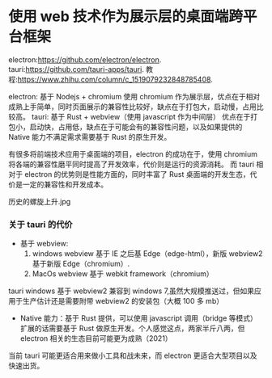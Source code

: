 # 使用 web 技术作为展示层的桌面端跨平台框架

electron:<https://github.com/electron/electron>.  
tauri:<https://github.com/tauri-apps/tauri>.
教程:<https://www.zhihu.com/column/c_1519079232848785408>.

electron: 基于 Nodejs + chromium 使用 chromium 作为展示层，优点在于相对成熟上手简单，同时页面展示的兼容性比较好，缺点在于打包大，启动慢，占用比较高。
tauri: 基于 Rust + webview（使用 javascript 作为中间层） 优点在于打包小，启动快，占用低，缺点在于可能会有的兼容性问题，以及如果提供的 Native 能力不满足需求需要基于 Rust 的原生开发。

有很多将前端技术应用于桌面端的项目，electron 的成功在于，使用 chromium 将各端的兼容性磨平同时提高了开发效率，代价则是运行的资源消耗。
而 tauri 相对于 electron 的优势则是性能方面的，同时丰富了 Rust 桌面端的开发生态，代价是一定的兼容性和开发成本。

历史的螺旋上升.jpg

### 关于 tauri 的代价

-   基于 webview:
    1. windows webview 基于 IE 之后基 Edge（edge-html），新版 webview2 基于新版 Edge（chromium）.
    2. MacOs webview 基于 webkit framework（chromium）

tauri windows 基于 webview2 兼容到 windows 7,虽然大规模推送过，但如果应用于生产估计还是需要附带 webview2 的安装包（大概 100 多 mb）

-   Native 能力：基于 Rust 提供，可以使用 javascript 调用（bridge 等模式）扩展的话需要基于 Rust 做原生开发。个人感觉这点，两家半斤八两，但 electron 相关的生态目前可能更为成熟（2021）

当前 tauri 可能更适合用来做小工具和战未来，而 electron 更适合大型项目以及快速出货。
